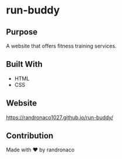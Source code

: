 # run-buddy

## Purpose
A website that offers fitness training services.

## Built With
* HTML
* CSS

## Website
https://randronaco1027.github.io/run-buddy/

## Contribution
Made with ❤️ by randronaco
